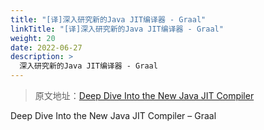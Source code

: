 ```yaml
---
title: "[译]深入研究新的Java JIT编译器 - Graal"
linkTitle: "[译]深入研究新的Java JIT编译器 - Graal"
weight: 20
date: 2022-06-27
description: >
  深入研究新的Java JIT编译器 - Graal
---
```


> 原文地址：[Deep Dive Into the New Java JIT Compiler](https://www.baeldung.com/graal-java-jit-compiler)

Deep Dive Into the New Java JIT Compiler – Graal